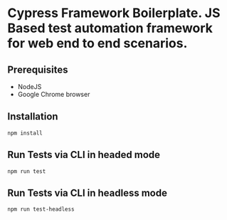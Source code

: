 # Cypress Framework Boilerplate. JS Based test automation framework for web end to end scenarios.

## Prerequisites
- NodeJS
- Google Chrome browser


## Installation
```
npm install
```


## Run Tests via CLI in headed mode
```
npm run test
```

## Run Tests via CLI in headless mode
```
npm run test-headless
```
